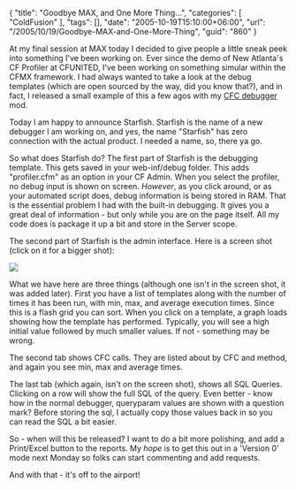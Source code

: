{
	"title": "Goodbye MAX, and One More Thing...",
	"categories": [
		"ColdFusion"
	],
	"tags": [],
	"date": "2005-10-19T15:10:00+06:00",
	"url": "/2005/10/19/Goodbye-MAX-and-One-More-Thing",
	"guid": "860"
}

At my final session at MAX today I decided to give people a little sneak peek into something I've been working on. Ever since the demo of New Atlanta's CF Profiler at CFUNITED, I've been working on something simular within the CFMX framework. I had always wanted to take a look at the debug templates (which are open sourced by the way, did you know that?), and in fact, I released a small example of this a few agos with my <a href="http://www.raymondcamden.com/index.cfm/2005/10/4/CFC-Debugging">CFC debugger</a> mod. 

Today I am happy to announce Starfish. Starfish is the name of a new debugger I am working on, and yes, the name "Starfish" has zero connection with the actual product. I needed a name, so, there ya go.

So what does Starfish do? The first part of Starfish is the debugging template. This gets saved in your web-inf/debug folder. This adds "profiler.cfm" as an option in your CF Admin. When you select the profiler, no debug input is shown on screen. <i>However</i>, as you click around, or as your automated script does, debug information is being stored in RAM. That is the essential problem I had with the built-in debugging. It gives you a great deal of information - but only while you are on the page itself. All my code does is package it up a bit and store in the Server scope.

The second part of Starfish is the admin interface. Here is a screen shot (click on it for a bigger shot):

<a href="http://www.coldfusionjedi.com/images/starfish_big.jpg"><img src="http://static.raymondcamden.com/images/cfjedi/starfish_small.jpg"></a>

What we have here are three things (although one isn't in the screen shot, it was added later). First you have a list of templates along with the number of times it has been run, with min, max, and average execution times. Since this is a flash grid you can sort. When you click on a template, a graph loads showing how the template has performed. Typically, you will see a high initial value followed by much smaller values. If not - something may be wrong.

The second tab shows CFC calls. They are listed about by CFC and method, and again you see min, max and average times.

The last tab (which again, isn't on the screen shot), shows all SQL Queries. Clicking on a row will show the full SQL of the query. Even better - know how in the normal debugger, queryparam values are shown with a question mark? Before storing the sql, I actually copy those values back in so you can read the SQL a bit easier.

So - when will this be released? I want to do a bit more polishing, and add a Print/Excel button to the reports. My <i>hope</i> is to get this out in a 'Version 0' mode next Monday so folks can start commenting and add requests.

And with that - it's off to the airport!